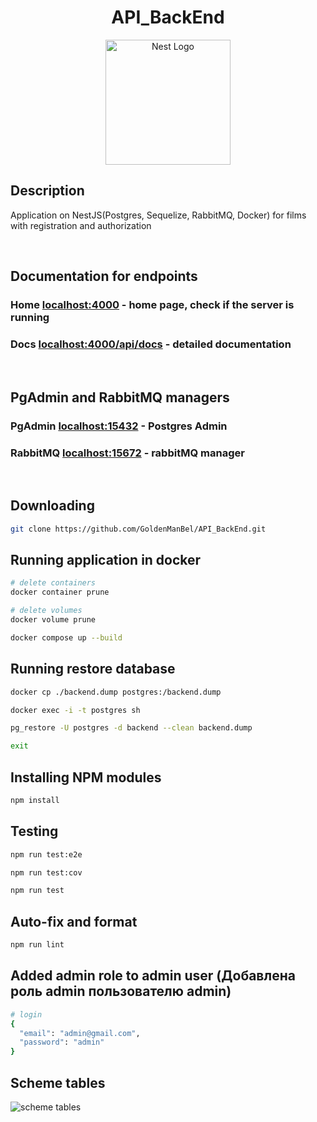 
 <h1 align="center">API_BackEnd</h1>

<p align="center">
  <a href="http://nestjs.com/" target="blank"><img src="https://nestjs.com/img/logo-small.svg" width="200" alt="Nest Logo" /></a>
</p>

[circleci-image]: https://img.shields.io/circleci/build/github/nestjs/nest/master?token=abc123def456
[circleci-url]: https://circleci.com/gh/nestjs/nest

## Description

Application on NestJS(Postgres, Sequelize, RabbitMQ, Docker) for films with registration and authorization 

</br>

## Documentation for endpoints
<h3>Home <a href="http://localhost:4000/" target="blank">localhost:4000</a> - home page, check if the server is running</h3>
<h3>Docs <a href="http://localhost:4000/api/docs" target="blank">localhost:4000/api/docs</a> - detailed documentation</h3>

</br>

## PgAdmin and RabbitMQ managers
<h3>PgAdmin <a href="http://localhost:15432/" target="blank">localhost:15432</a> - Postgres Admin</h3>
<h3>RabbitMQ <a href="http://localhost:15672/" target="blank">localhost:15672</a> - rabbitMQ manager</h3>

</br>

## Downloading

```bash
git clone https://github.com/GoldenManBel/API_BackEnd.git
```

## Running application in docker

```bash
# delete containers
docker container prune
```

```bash
# delete volumes
docker volume prune    
```

```bash
docker compose up --build
```

## Running restore database

```bash
docker cp ./backend.dump postgres:/backend.dump
```

```bash
docker exec -i -t postgres sh
```

```bash
pg_restore -U postgres -d backend --clean backend.dump
```

```bash
exit
```

## Installing NPM modules

```bash
npm install
```

## Testing

```bash
npm run test:e2e
```

```bash
npm run test:cov
```

```bash
npm run test
```

## Auto-fix and format

```bash
npm run lint
```

## Added admin role to admin user (Добавлена роль admin пользователю admin)

```bash
# login
{
  "email": "admin@gmail.com",
  "password": "admin"
}
```

## Scheme tables 
  ![scheme tables](https://github.com/GoldenManBel/API_BackEnd/blob/fix__comment/scheme/Scheme_Tables.jpg)
